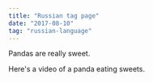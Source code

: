 ```yaml
---
title: "Russian tag page"
date: "2017-08-10"
tag: "russian-language"
---
```


Pandas are really sweet.

Here's a video of a panda eating sweets.
